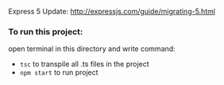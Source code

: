Express 5 Update:
http://expressjs.com/guide/migrating-5.html



### To run this project:

open terminal in this directory and write command:
- `tsc` to transpile all .ts files in the project
- `npm start` to run project